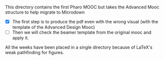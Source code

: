 
This directory contains the first Pharo MOOC but takes the Advanced Mooc structure to help migrate to Microdown

- [x] The first step is to produce the pdf even with the wrong visual (with the template of the Advanced Design Mooc) 
- [ ] Then we will check the beamer template from the original mooc and apply it. 

All the weeks have been placed in a single directory because of LaTeX's weak pathfinding for figures.




